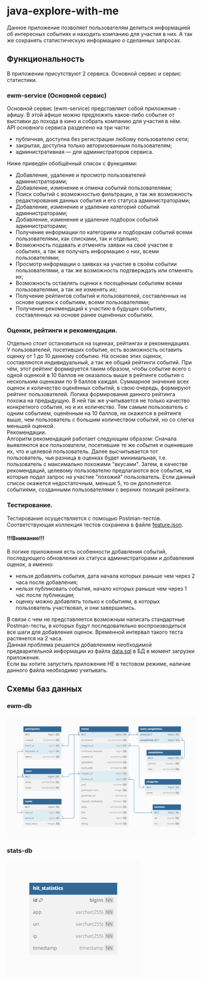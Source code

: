 # java-explore-with-me
Данное приложение позволяет пользователям делиться информацией об интересных событиях и находить компанию для участия 
в них. А так же сохранять статистическую информацию о сделанных запросах.

## Функциональность

В приложении присутствуют 2 сервиса. Основной сервис и сервис статистики.

### ewm-service (Основной сервис)
Основной сервис (ewm-service) представляет собой приложение - афишу. 
В этой афише можно предложить какое-либо событие от выставки до похода в кино и собрать компанию для участия в нём.  
API основного сервиса разделено на три части:
- публичная, доступна без регистрации любому пользователю сети;
- закрытая, доступна только авторизованным пользователям;
- административная — для администраторов сервиса.  

Ниже приведён обобщённый список с функциями:
- Добавление, удаление и просмотр пользователей администраторами;
- Добавление, изменение и отмена событий пользователями;
- Поиск событий с возможностью фильтрации, а так же возможность редактирования данных события и его статуса 
администраторами;
- Добавление, изменение и удаление категорий событий администраторами;
- Добавление, изменение и удаление подборок событий администраторами;
- Получение информации по категориям и подборкам событий всеми пользователями, как списками, так и отдельно;
- Возможность подавать и отменять заявки на своё участие в событиях, а так же получать информацию о них, всеми 
пользователями;
- Просмотр информации о заявках на участие в своём событии пользователями, а так же возможность подтверждать или 
отменять их;
- Возможность оставлять оценки к посещённым событиям всеми пользователями, а так же изменять их;
- Получение рейтингов событий и пользователей, составленных на основе оценок к событиям, всеми пользователями;
- Получение рекомендаций к участию в будущих событиях, составленных на основе ранее оценённых событиях.  

### Оценки, рейтинги и рекомендации.
Отдельно стоит остановиться на оценках, рейтингах и рекомендациях.  
У пользователей, посетивших событие, есть возможность оставить оценку от 1 до 10 данному событию.
На основе этих оценок, составляются индивидуальный, а так же общий рейтинги событий. При чём, этот рейтинг формируется 
таким образом, чтобы событие всего с одной оценкой в 10 баллов не оказалось выше в рейтинге события с нескольким 
оценками по 9 баллов каждая. Суммарное значение всех оценок и количество оценённых событий, в свою очередь, формируют 
рейтинг пользователей. Логика формирования данного рейтинга похожа на предыдущую. В ней так же учитывается не только 
качество конкретного события, но и их количество. Тем самым пользователь с одним событием, оценённым на 10 баллов, не 
окажется в рейтинге выше, чем пользователь с большим количеством событий, но со слегка меньшей оценкой.  
Рекомендации.  
Алгоритм рекомендаций работает следующим образом: Сначала выявляются все пользователи, посетившие те же события и 
оценившие их, что и целевой пользователь. Далее высчитывается тот пользователь, чья разница в оценках будет минимальная,
т.е. пользователь с максимально похожими "вкусами". Затем, в качестве рекомендаций, целевому пользователю предлагаются 
все события, на которые подал запрос на участие "похожий" пользователь. Если данный список окажется недостаточным, 
меньше 5, то он дополняется событиями, созданными пользователями с верхних позиций рейтинга.

### Тестирование.
Тестирование осуществляется с помощью Postman-тестов. Соответствующая коллекция тестов сохранена в файле 
[feature.json](postman/feature.json).
#### !!!Внимание!!!
В логике приложения есть особенности добавления событий, последующего обновления их статуса администраторами и 
добавления оценок, а именно:
- нельзя добавлять события, дата начала которых раньше чем через 2 часа после добавления;
- нельзя публиковать события, начало которых раньше чем через 1 час после публикации;
- оценку можно добавлять только к событиям, в которых пользователь участвовал, и они завершились.

В связи с чем не представляется возможным написать стандартные Postman-тесты, в которых будут последовательно 
воспроизводиться все шаги для добавления оценок. Временной интервал такого теста растянется на 2 часа.  
Данная проблема решается добавлением необходимой предварительной информации из файла 
[data.sql](ewm-service/src/main/resources/data.sql) в БД в момент загрузки приложения.  
Если вы хотите запустить приложение НЕ в тестовом режиме, наличие данного файла необходимо учитывать.

## Схемы баз данных
### ewm-db
![Схема](ewm-db-schema.png)

### stats-db
![Схема2](stats-db-schema.png)
